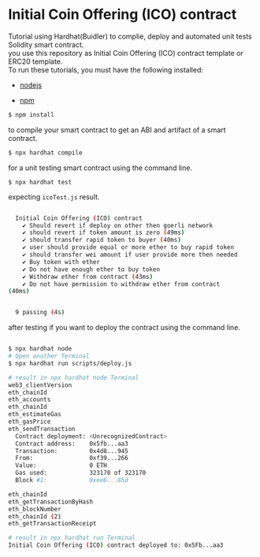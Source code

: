 # Initial Coin Offering (ICO) contract

Tutorial using Hardhat(Buidler) to complie, deploy and automated unit tests Solidity smart contract.  
you use this repository as Initial Coin Offering (ICO) contract template or ERC20 template.   
To run these tutorials, you must have the following installed:

- [nodejs](https://nodejs.org/en/)

- [npm](https://github.com/nvm-sh/nvm)

```bash
$ npm install
```

to compile your smart contract to get an ABI and artifact of a smart contract.

```bash
$ npx hardhat compile
```

for a unit testing smart contract using the command line.

```
$ npx hardhat test
```
expecting `icoTest.js` result.
```bash

  Initial Coin Offering (ICO) contract
    ✔ Should revert if deploy on other then goerli network
    ✔ should revert if token amount is zero (49ms)
    ✔ should transfer rapid token to buyer (40ms)
    ✔ user should provide equal or more ether to buy rapid token
    ✔ should transfer wei amount if user provide more then needed
    ✔ Buy token with ether
    ✔ Do not have enough ether to buy token
    ✔ Withdraw ether from contract (43ms)
    ✔ Do not have permission to withdraw ether from contract 
(40ms)


  9 passing (4s)

```

after testing if you want to deploy the contract using the command line.

```bash

$ npx hardhat node
# Open another Terminal
$ npx hardhat run scripts/deploy.js

# result in npx hardhat node Terminal
web3_clientVersion
eth_chainId
eth_accounts
eth_chainId
eth_estimateGas
eth_gasPrice
eth_sendTransaction
  Contract deployment: <UnrecognizedContract>
  Contract address:    0x5fb...aa3
  Transaction:         0x4d8...945
  From:                0xf39...266
  Value:               0 ETH
  Gas used:            323170 of 323170
  Block #1:            0xee6...85d

eth_chainId
eth_getTransactionByHash
eth_blockNumber
eth_chainId (2)
eth_getTransactionReceipt

# result in npx hardhat run Terminal
Initial Coin Offering (ICO) contract deployed to: 0x5Fb...aa3

```
